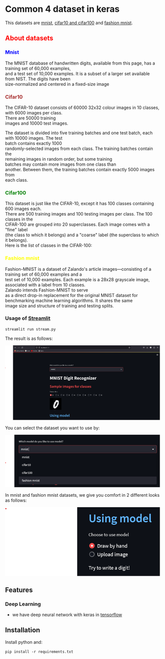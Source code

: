 # Common 4 dataset in keras

This datasets are [mnist](http://yann.lecun.com/exdb/mnist/), [cifar10 and cifar100](https://www.cs.toronto.edu/~kriz/cifar.html) and [fashion mnist](https://www.kaggle.com/datasets/zalando-research/fashionmnist).

## <span style="color:red">About datasets</span>

### <span style="color:blue">Mnist</span>

The MNIST database of handwritten digits, available from this page, has a training set of 60,000 examples, <br>
and a test set of 10,000 examples. It is a subset of a larger set available from NIST. The digits have been <br>
size-normalized and centered in a fixed-size image

### <span style="color:brown">Cifar10</span>

The CIFAR-10 dataset consists of 60000 32x32 colour images in 10 classes, with 6000 images per class. <br>
There are 50000 training<br> images and 10000 test images.

The dataset is divided into five training batches and one test batch, each with 10000 images. The test <br>
batch contains exactly 1000<br> randomly-selected images from each class. The training batches contain the <br>
remaining images in random order, but some training<br> batches may contain more images from one class than <br>
another. Between them, the training batches contain exactly 5000 images from<br> each class.

### <span style="color:green">Cifar100</span>

This dataset is just like the CIFAR-10, except it has 100 classes containing 600 images each. <br>
There are 500 training images and 100 testing images per class. The 100 classes in the <br>
CIFAR-100 are grouped into 20 superclasses. Each image comes with a "fine" label <br>
(the class to which it belongs) and a "coarse" label (the superclass to which it belongs). <br>
Here is the list of classes in the CIFAR-100:

### <span style="color:yellow">Fashion mnist</span>

Fashion-MNIST is a dataset of Zalando's article images—consisting of a training set of 60,000 examples and a <br>
test set of 10,000 examples. Each example is a 28x28 grayscale image, associated with a label from 10 classes. <br>
Zalando intends Fashion-MNIST to serve<br> as a direct drop-in replacement for the original MNIST dataset for <br>
benchmarking machine learning algorithms. It shares the same<br> image size and structure of training and testing splits.

### Usage of [Streamlit](https://github.com/streamlit/streamlit.git)

```
streamlit run stream.py
```

The result is as follows:

<a><img src="images/stream1.png"/></a>

You can select the dataset you want to use by:

<a><img src="images/choose_model.png"/></a>

In mnist and fashion mnist datasets, we give you comfort in 2 different looks as follows:

<a><img src="images/choose_type.png"/></a>

## Features

### Deep Learning

- we have deep neural network with keras in [tensorflow](https://github.com/tensorflow/tensorflow.git)

## Installation

Install python and:

```
pip install -r requirements.txt
```
